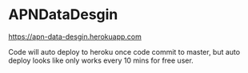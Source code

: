 # APNDataDesgin
https://apn-data-desgin.herokuapp.com

Code will auto deploy to heroku once code commit to master, but auto deploy looks like only works every 10 mins for free user.
